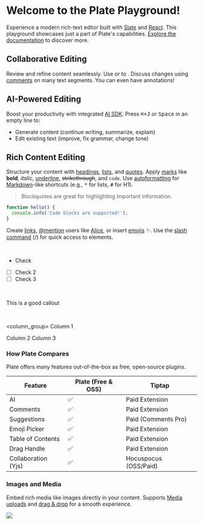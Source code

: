 # Welcome to the Plate Playground!

Experience a modern rich-text editor built with [Slate](https://slatejs.org) and [React](https://reactjs.org). This playground showcases just a part of Plate's capabilities. [Explore the documentation](/docs) to discover more.

## Collaborative Editing

Review and refine content seamlessly. Use [](/docs/suggestion) or to . Discuss changes using [comments](/docs/comment) on many text segments. You can even have  annotations!

## AI-Powered Editing

Boost your productivity with integrated [AI SDK](/docs/ai). Press <kbd>⌘+J</kbd> or <kbd>Space</kbd> in an empty line to:

* Generate content (continue writing, summarize, explain)
* Edit existing text (improve, fix grammar, change tone)

## Rich Content Editing

Structure your content with [headings](/docs/heading), [lists](/docs/list), and [quotes](/docs/blockquote). Apply [marks](/docs/basic-marks) like **bold**, _italic_, <u>underline</u>, ~~strikethrough~~, and `code`. Use [autoformatting](/docs/autoformat) for [Markdown](/docs/markdown)-like shortcuts (e.g., <kbd>\*</kbd>  for lists, <kbd>#</kbd>  for H1).

> Blockquotes are great for highlighting important information.

```javascript
function hello() { 
  console.info('Code blocks are supported!');
}
```

Create [links](/docs/link), [@mention](/docs/mention) users like [Alice](mention:Alice), or insert [emojis](/docs/emoji) ✨. Use the [slash command](/docs/slash-command) (/) for quick access to elements.

​

* Check
* [ ] Check 2
* [ ] Check 3

​

<callout>
  This is a good callout
</callout>

​

<column_group>
  <column width="33.333333333333336%">
    Column 1
  </column>

  <column width="33.333333333333336%">
    Column 2
  </column>

  <column width="33.333333333333336%">
    Column 3
  </column>
</column_group>

### How Plate Compares

Plate offers many features out-of-the-box as free, open-source plugins.

| **Feature**         | **Plate (Free & OSS)** | **Tiptap**            |
| ------------------- | ---------------------- | --------------------- |
| AI                  | ✅                      | Paid Extension        |
| Comments            | ✅                      | Paid Extension        |
| Suggestions         | ✅                      | Paid (Comments Pro)   |
| Emoji Picker        | ✅                      | Paid Extension        |
| Table of Contents   | ✅                      | Paid Extension        |
| Drag Handle         | ✅                      | Paid Extension        |
| Collaboration (Yjs) | ✅                      | Hocuspocus (OSS/Paid) |

### Images and Media

Embed rich media like images directly in your content. Supports [Media uploads](/docs/media) and [drag & drop](/docs/dnd) for a smooth experience.

![](https://images.unsplash.com/photo-1712688930249-98e1963af7bd?q=80\&w=600\&auto=format\&fit=crop\&ixlib=rb-4.0.3\&ixid=M3wxMjA3fDB8MHxwaG90by1wYWdlfHx8fGVufDB8fHx8fA%3D%3D)

<file isUpload="true" name="sample.pdf" src="https://s26.q4cdn.com/900411403/files/doc_downloads/test.pdf" />

<audio src="https://samplelib.com/lib/preview/mp3/sample-3s.mp3" />


<metric metricId="123-456-789" />

### Table of Contents

<toc />

​
